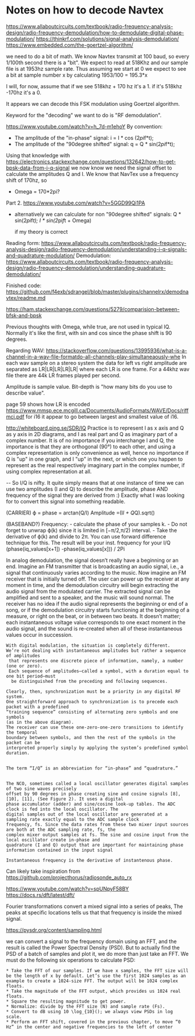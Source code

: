 # Notes on how to decode Navtex
https://www.allaboutcircuits.com/textbook/radio-frequency-analysis-design/radio-frequency-demodulation/how-to-demodulate-digital-phase-modulation/
https://thinkrf.com/solutions/signal-analysis-demodulation/
https://www.embedded.com/the-goertzel-algorithm/

we need to do a bit of math. We know Navtex transmit at 100 baud,
so every 1/100th second there is a "bit". We expect to read at
518Khz and our sample file is at 1953hz sample rate.
Thus assuming we start at 0 we expect to see a bit at
sample number x by calculating 1953/100 = 195.3*x

I will, for now, assume that if we see 518khz + 170 hz it's a 1.
if it's 518khz -170hz it's a 0.

It appears we can decode this FSK modulation using Goertzel algorithm.

Keyword for the "decoding" we want to do is "RF demodulation".

https://www.youtube.com/watch?v=h_7d-m1ehoY
By convention:
- The amplitude of the "in-phase" signal:
    i = I * cos (2*pi*f*t);
- The amplitude of the "90degree shifted" signal:
    q = Q * sin(2*pi*f*t);


Using that knowledge with
https://electronics.stackexchange.com/questions/132642/how-to-get-bpsk-data-from-i-q-signal
we now know we need the signal offset to calculate the amplitudes Q and I.
We know that NavTex use a frequency shift of 170hz, so
- Omega = 170*2pi?

Part 2.
https://www.youtube.com/watch?v=5GGD99Qi1PA

- alternatively we can calculate for non "90degree shifted" signals:
    Q * sin(2*pi*f*t);
    I * sin(2*pi*f*t + Omega)

    if my theory is correct



Reading form: https://www.allaboutcircuits.com/textbook/radio-frequency-analysis-design/radio-frequency-demodulation/understanding-i-q-signals-and-quadrature-modulation/
Demodulation: https://www.allaboutcircuits.com/textbook/radio-frequency-analysis-design/radio-frequency-demodulation/understanding-quadrature-demodulation/

Finished code: https://github.com/f4exb/sdrangel/blob/master/plugins/channelrx/demodnavtex/readme.md

https://ham.stackexchange.com/questions/5279/comparision-between-bfsk-and-bpsk


Previous thoughts with Omega, while true, are not used in typical IQ.
Normally it's like the first, with sin and cos since the phase shift is 90 degrees.

Regarding WAV: https://stackoverflow.com/questions/13995936/what-is-a-channel-in-a-wav-file-formatdo-all-channels-play-simultaneaously-whe
In each wav sample on a stereo system the data for left vs right amplitude
are separated as LR|LR|LR|LR|LR| where each LR is one frame.
For a 44khz wav file there are 44k LR frames played per second.

Amplitude is sample value. Bit-depth is "how many bits do you use to describe value".

page 59 shows how LR is encoded https://www.mmsp.ece.mcgill.ca/Documents/AudioFormats/WAVE/Docs/riffmci.pdf
for i16 it appear to go between largest and smallest value of i16.

http://whiteboard.ping.se/SDR/IQ
Practice is to represent I as x axis and Q as y axis in 2D diagrams, and I as real part and Q as imaginary part of a complex number.
 It is of no importance if you interchange I and Q, the importance is that they are orthogonal (90°) to each other,
  and using a complex representation is only convenience as well,
  hence no importance if Q is "up" in one graph,
  and I "up" in the next, or which one you happen to represent as the real respectively imaginary part in
   the complex number, if using complex representation at all.


-- So I/Q is nifty. It quite simply means that at one instance of time we can use two amplitudes (I and Q)
    to describe the amplitude, phase AND frequency of the signal they are derived from :) Exactly what
    I was looking for to convert this signal into something readable.

(CARRIER)
    ϕ = phase    = arctan(Q/I)
    Amplitude =(I*I + Q*Q).sqrt()

(BASEBAND?)
Frequency:
    - calculate the phase of your samples k.
    - Do not forget to unwrap ϕ(k) since it is limited in [−π/2,π/2) interval.
    - Take the derivative of ϕ(k) and divide to 2π.
      You can use forward difference technique for this. The result will be your inst. frequency for your I/Q
            (phase(iq_values[x+1]) -phase(iq_values[x])) / 2Pi


In analog demodulation, the signal doesn’t really have a beginning or an end. Imagine an FM transmitter that is broadcasting an audio signal, i.e., a signal that continuously varies according to the music. Now imagine an FM receiver that is initially turned off. The user can power up the receiver at any moment in time, and the demodulation circuitry will begin extracting the audio signal from the modulated carrier. The extracted signal can be amplified and sent to a speaker, and the music will sound normal. The receiver has no idea if the audio signal represents the beginning or end of a song, or if the demodulation circuitry starts functioning at the beginning of a measure, or right on the beat, or in between two beats. It doesn’t matter; each instantaneous voltage value corresponds to one exact moment in the audio signal, and the sound is re-created when all of these instantaneous values occur in succession.

    With digital modulation, the situation is completely different.
    We’re not dealing with instantaneous amplitudes but rather a sequence of amplitudes
     that represents one discrete piece of information, namely, a number (one or zero).
     Each sequence of amplitudes—called a symbol, with a duration equal to one bit period—must
      be distinguished from the preceding and following sequences.
    
    Clearly, then, synchronization must be a priority in any digital RF system.
    One straightforward approach to synchronization is to precede each packet with a predefined
    “training sequence” consisting of alternating zero symbols and one symbols
    (as in the above diagram).
    The receiver can use these one-zero-one-zero transitions to identify the temporal
    boundary between symbols, and then the rest of the symbols in the packet can be
    interpreted properly simply by applying the system’s predefined symbol duration.


    The term “I/Q” is an abbreviation for “in-phase” and “quadrature.”


    The NCO, sometimes called a local oscillator generates digital samples of two sine waves precisely
    offset by 90 degrees in phase creating sine and cosine signals [8], [10], [11], (See Figure 2). It uses a digital
    phase accumulator (adder) and sine/cosine look-up tables. The ADC clock is fed into the local oscillator. The
    digital samples out of the local oscillator are generated at a sampling rate exactly equal to the ADC sample clock
    frequency, fs. Since the data rates from these two mixer input sources are both at the ADC sampling rate, fs, the
    complex mixer output samples at fs. The sine and cosine input from the local oscillator create in-phase and
    quadrature (I and Q) output that are important for maintaining phase information contained in the input signal

    Instantaneous frequency is the derivative of instantenous phase. 

Can likely take inspiration from https://github.com/projecthorus/radiosonde_auto_rx


https://www.youtube.com/watch?v=spUNpyF58BY
https://docs.rs/dft/latest/dft/

Fourier transformations convert a mixed signal into a series of peaks,
The peaks at specific locations tells us that that frequency is inside the mixed signal. 

https://pysdr.org/content/sampling.html


we can convert a signal to the frequency domain using an FFT, and the result is called the Power Spectral Density (PSD). But to actually find the PSD of a batch of samples and plot it, we do more than just take an FFT. We must do the following six operations to calculate PSD:

    * Take the FFT of our samples. If we have x samples, the FFT size will be the length of x by default. Let’s use the first 1024 samples as an example to create a 1024-size FFT. The output will be 1024 complex floats.
    * Take the magnitude of the FFT output, which provides us 1024 real floats.
    * Square the resulting magnitude to get power.
    * Normalize: divide by the FFT size (N) and sample rate (Fs).
    * Convert to dB using 10 \log_{10}(); we always view PSDs in log scale.
    * Perform an FFT shift, covered in the previous chapter, to move “0 Hz” in the center and negative frequencies to the left of center

